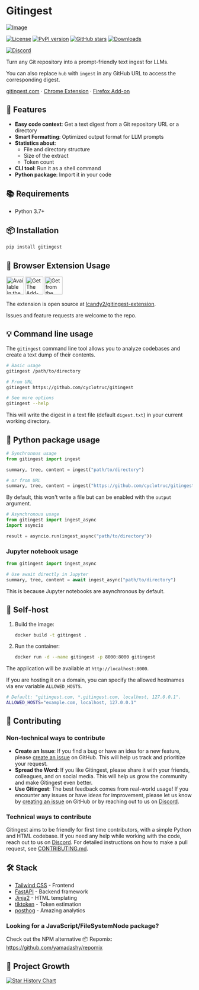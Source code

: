 # Gitingest

[![Image](./docs/frontpage.png "Gitingest main page")](https://gitingest.com)

[![License](https://img.shields.io/badge/license-MIT-blue.svg)](https://github.com/cyclotruc/gitingest/blob/main/LICENSE)
[![PyPI version](https://badge.fury.io/py/gitingest.svg)](https://badge.fury.io/py/gitingest)
[![GitHub stars](https://img.shields.io/github/stars/cyclotruc/gitingest?style=social.svg)](https://github.com/cyclotruc/gitingest)
[![Downloads](https://pepy.tech/badge/gitingest)](https://pepy.tech/project/gitingest)

[![Discord](https://dcbadge.limes.pink/api/server/https://discord.com/invite/zerRaGK9EC)](https://discord.com/invite/zerRaGK9EC)

Turn any Git repository into a prompt-friendly text ingest for LLMs.

You can also replace `hub` with `ingest` in any GitHub URL to access the corresponding digest.

[gitingest.com](https://gitingest.com) · [Chrome Extension](https://chromewebstore.google.com/detail/adfjahbijlkjfoicpjkhjicpjpjfaood) · [Firefox Add-on](https://addons.mozilla.org/firefox/addon/gitingest)

## 🚀 Features

- **Easy code context**: Get a text digest from a Git repository URL or a directory
- **Smart Formatting**: Optimized output format for LLM prompts
- **Statistics about**:
  - File and directory structure
  - Size of the extract
  - Token count
- **CLI tool**: Run it as a shell command
- **Python package**: Import it in your code

## 📚 Requirements

- Python 3.7+

## 📦 Installation

``` bash
pip install gitingest
```

## 🧩 Browser Extension Usage

<!-- markdownlint-disable MD033 -->
<a href="https://chromewebstore.google.com/detail/adfjahbijlkjfoicpjkhjicpjpjfaood" target="_blank" title="Get Gitingest Extension from Chrome Web Store"><img height="48" src="https://github.com/user-attachments/assets/20a6e44b-fd46-4e6c-8ea6-aad436035753" alt="Available in the Chrome Web Store" /></a>
<a href="https://addons.mozilla.org/firefox/addon/gitingest" target="_blank" title="Get Gitingest Extension from Firefox Add-ons"><img height="48" src="https://github.com/user-attachments/assets/c0e99e6b-97cf-4af2-9737-099db7d3538b" alt="Get The Add-on for Firefox" /></a>
<a href="https://microsoftedge.microsoft.com/addons/detail/nfobhllgcekbmpifkjlopfdfdmljmipf" target="_blank" title="Get Gitingest Extension from Microsoft Edge Add-ons"><img height="48" src="https://github.com/user-attachments/assets/204157eb-4cae-4c0e-b2cb-db514419fd9e" alt="Get from the Edge Add-ons" /></a>
<!-- markdownlint-enable MD033 -->

The extension is open source at [lcandy2/gitingest-extension](https://github.com/lcandy2/gitingest-extension).

Issues and feature requests are welcome to the repo.

## 💡 Command line usage

The `gitingest` command line tool allows you to analyze codebases and create a text dump of their contents.

```bash
# Basic usage
gitingest /path/to/directory

# From URL
gitingest https://github.com/cyclotruc/gitingest

# See more options
gitingest --help
```

This will write the digest in a text file (default `digest.txt`) in your current working directory.

## 🐍 Python package usage

```python
# Synchronous usage
from gitingest import ingest

summary, tree, content = ingest("path/to/directory")

# or from URL
summary, tree, content = ingest("https://github.com/cyclotruc/gitingest")
```

By default, this won't write a file but can be enabled with the `output` argument.

```python
# Asynchronous usage
from gitingest import ingest_async
import asyncio

result = asyncio.run(ingest_async("path/to/directory"))
```

### Jupyter notebook usage

```python
from gitingest import ingest_async

# Use await directly in Jupyter
summary, tree, content = await ingest_async("path/to/directory")

```

This is because Jupyter notebooks are asynchronous by default.

## 🐳 Self-host

1. Build the image:

   ``` bash
   docker build -t gitingest .
   ```

2. Run the container:

   ``` bash
   docker run -d --name gitingest -p 8000:8000 gitingest
   ```

The application will be available at `http://localhost:8000`.

If you are hosting it on a domain, you can specify the allowed hostnames via env variable `ALLOWED_HOSTS`.

   ```bash
   # Default: "gitingest.com, *.gitingest.com, localhost, 127.0.0.1".
   ALLOWED_HOSTS="example.com, localhost, 127.0.0.1"
   ```

## 🤝 Contributing

### Non-technical ways to contribute

- **Create an Issue**: If you find a bug or have an idea for a new feature, please [create an issue](https://github.com/cyclotruc/gitingest/issues/new) on GitHub. This will help us track and prioritize your request.
- **Spread the Word**: If you like Gitingest, please share it with your friends, colleagues, and on social media. This will help us grow the community and make Gitingest even better.
- **Use Gitingest**: The best feedback comes from real-world usage! If you encounter any issues or have ideas for improvement, please let us know by [creating an issue](https://github.com/cyclotruc/gitingest/issues/new) on GitHub or by reaching out to us on [Discord](https://discord.com/invite/zerRaGK9EC).

### Technical ways to contribute

Gitingest aims to be friendly for first time contributors, with a simple Python and HTML codebase. If you need any help while working with the code, reach out to us on [Discord](https://discord.com/invite/zerRaGK9EC). For detailed instructions on how to make a pull request, see [CONTRIBUTING.md](./CONTRIBUTING.md).

## 🛠️ Stack

- [Tailwind CSS](https://tailwindcss.com) - Frontend
- [FastAPI](https://github.com/fastapi/fastapi) - Backend framework
- [Jinja2](https://jinja.palletsprojects.com) - HTML templating
- [tiktoken](https://github.com/openai/tiktoken) - Token estimation
- [posthog](https://github.com/PostHog/posthog) - Amazing analytics

### Looking for a JavaScript/FileSystemNode package?

Check out the NPM alternative 📦 Repomix: <https://github.com/yamadashy/repomix>

## 🚀 Project Growth

[![Star History Chart](https://api.star-history.com/svg?repos=cyclotruc/gitingest&type=Date)](https://star-history.com/#cyclotruc/gitingest&Date)
